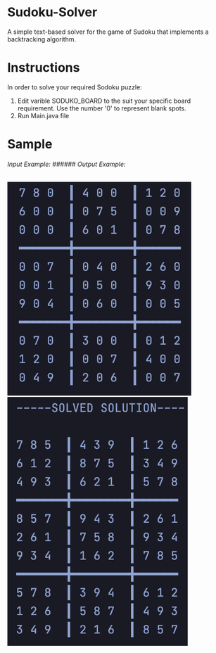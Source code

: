 # Sudoku-Solver
A simple text-based solver for the game of Sudoku that implements a backtracking algorithm.

# Instructions
In order to solve your required Sodoku puzzle:

1. Edit varible SODUKO_BOARD to the suit your specific board requirement. Use the number '0' to represent blank spots.
2. Run Main.java file

# Sample

###### Input Example:                                                                                          ###### Output Example:
![Input](https://github.com/tdstyrone/Sudoku-Solver/blob/master/IMAGES/INPUT.png)                              ![Output](https://github.com/tdstyrone/Sudoku-Solver/blob/master/IMAGES/OUTPUT.png)

